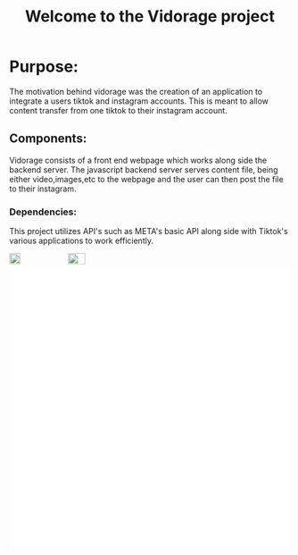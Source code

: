 <!DOCTYPE>
<head>
  <link rel="stylesheet" type="text/css" src="readme.css">
</head>
<header>
  <h1>
  Welcome to the Vidorage project
  </h1>
</header>

<div>
  <h1>
    Purpose:
  </h1>
  <p>
    The motivation behind vidorage was the creation of an application to integrate a users tiktok and instagram accounts. This is meant to allow content transfer from one tiktok to their instagram account.
  </p>
</div>

<div>
  <h2>
    Components:
  </h2>
  <p>
    Vidorage consists of a front end webpage which works along side the backend server. The javascript backend server serves content file, being either video,images,etc to the webpage and the user can then post the file to their instagram.
  </p>
</div>
<div>
  <h3>
    Dependencies:
  </h3>
  <p>
    This project utilizes API's such as META's basic API along side with Tiktok's various applications to work efficiently.
  </p>
  <img align='center' height=20% width=20% src='https://sf-static.tiktokcdn.com/obj/eden-sg/uhtyvueh7nulogpoguhm/tiktok-icon2.png'>
  <img height=25% width=25% align='center' src='https://upload.wikimedia.org/wikipedia/commons/thumb/9/95/Instagram_logo_2022.svg/1200px-Instagram_logo_2022.svg.png'>
</div>

<div>
<img src='sample.svg'>

</div>
